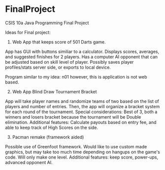 FinalProject
============
CSIS 10a 
Java Programming Final Project

Ideas for Final project:

1. Web App that keeps score of 501 Darts game. 

App has GUI with buttons similiar to a calculator. Displays scores, averages, 
and suggested finishes for 2 players. Has a computer AI opponent that can be 
adjusted based on skill level of player. Possibly saves player profiles/stats 
server side, or exports to local device.

Program similar to my idea: n01
however, this is application is not web based.

2. Web App Blind Draw Tournament Bracket

App will take player names and randomize teams of two based on the list of players and number of entries.
Then, the app will organize a bracket system for each round of the tournament. Special considerations:
Best of 3, both a winners and losers bracket because the tournament will be Double elimination. Additional features:
Calculate payouts based on entry fee, and able to keep track of High Scores on the side. 

3. Pacman remake (framework aided)

Possible use of Greenfoot framework. Would like to use custom made graphics, but may take too much time 
depending on hangups on the game's code. Will only make one level. Additional features: keep score, power-ups, 
advanced opponent AI. 
